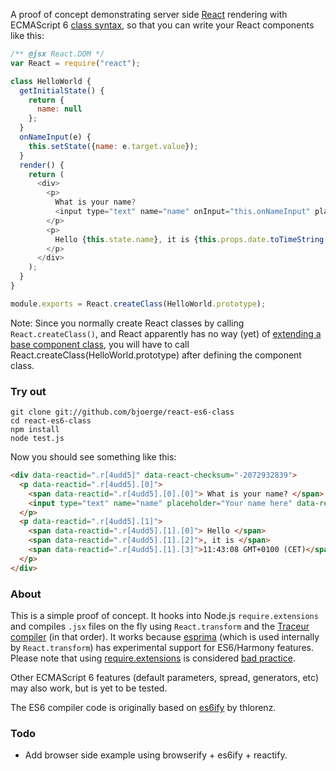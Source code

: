 A proof of concept demonstrating server side [React](http://facebook.github.io/react/) rendering with ECMAScript 6 [class syntax](http://wiki.ecmascript.org/doku.php?id=strawman:maximally_minimal_classes), so that 
you can write your React components like this:

```js
/** @jsx React.DOM */
var React = require("react");

class HelloWorld {
  getInitialState() {
    return {
      name: null
    };
  }
  onNameInput(e) {
    this.setState({name: e.target.value});
  }
  render() {
    return (
      <div>
        <p>
          What is your name?
          <input type="text" name="name" onInput="this.onNameInput" placeholder="Your name here" />
        </p>
        <p>
          Hello {this.state.name}, it is {this.props.date.toTimeString()}
        </p>
      </div>
    );
  }
}

module.exports = React.createClass(HelloWorld.prototype);
```

Note: Since you normally create React classes by calling `React.createClass()`, and React apparently has no way (yet) of [extending a base component class](https://github.com/facebook/react/issues/613), you will have to call React.createClass(HelloWorld.prototype) after defining the component class.


### Try out

    git clone git://github.com/bjoerge/react-es6-class
    cd react-es6-class
    npm install
    node test.js

Now you should see something like this:

```html
<div data-reactid=".r[4udd5]" data-react-checksum="-2072932839">
  <p data-reactid=".r[4udd5].[0]">
    <span data-reactid=".r[4udd5].[0].[0]"> What is your name? </span>
    <input type="text" name="name" placeholder="Your name here" data-reactid=".r[4udd5].[0].[1]">
  </p>
  <p data-reactid=".r[4udd5].[1]">
    <span data-reactid=".r[4udd5].[1].[0]"> Hello </span>
    <span data-reactid=".r[4udd5].[1].[2]">, it is </span>
    <span data-reactid=".r[4udd5].[1].[3]">11:43:08 GMT+0100 (CET)</span>
  </p>
</div>
```

### About
This is a simple proof of concept. It hooks into Node.js `require.extensions` and compiles `.jsx` files on the fly using `React.transform` and the [Traceur compiler](https://github.com/google/traceur-compiler) (in that order). It works because [esprima](https://github.com/ariya/esprima) (which is used internally by `React.transform`) has experimental support for ES6/Harmony features. Please note that using [require.extensions](http://nodejs.org/api/globals.html#globals_require_extensions) is considered [bad practice](https://github.com/joyent/node/pull/5376).

Other ECMAScript 6 features (default parameters, spread, generators, etc) may also work, but is yet to be tested.

The ES6 compiler code is originally based on [es6ify](http://thlorenz.github.io/es6ify/) by thlorenz.

### Todo
- Add browser side example using browserify + es6ify + reactify.
